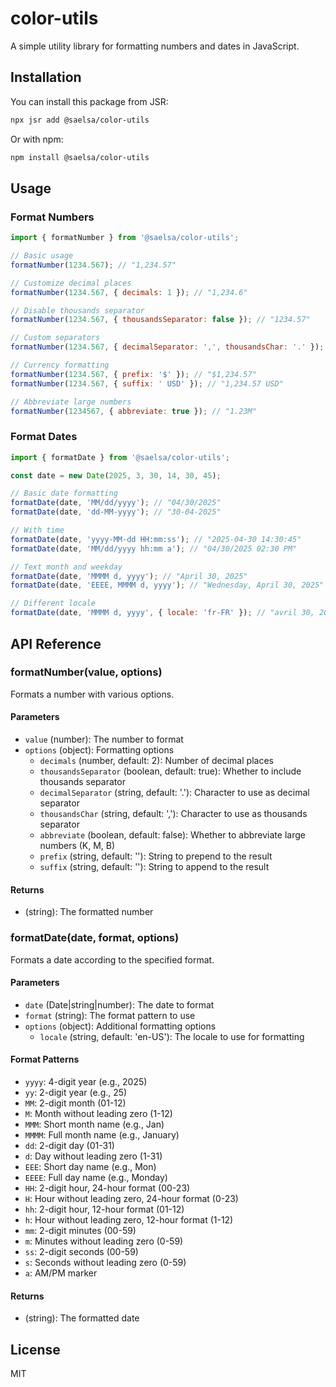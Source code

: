 # color-utils

A simple utility library for formatting numbers and dates in JavaScript.

## Installation

You can install this package from JSR:

```bash
npx jsr add @saelsa/color-utils
```

Or with npm:

```bash
npm install @saelsa/color-utils
```

## Usage

### Format Numbers

```javascript
import { formatNumber } from '@saelsa/color-utils';

// Basic usage
formatNumber(1234.567); // "1,234.57"

// Customize decimal places
formatNumber(1234.567, { decimals: 1 }); // "1,234.6"

// Disable thousands separator
formatNumber(1234.567, { thousandsSeparator: false }); // "1234.57"

// Custom separators
formatNumber(1234.567, { decimalSeparator: ',', thousandsChar: '.' }); // "1.234,57"

// Currency formatting
formatNumber(1234.567, { prefix: '$' }); // "$1,234.57"
formatNumber(1234.567, { suffix: ' USD' }); // "1,234.57 USD"

// Abbreviate large numbers
formatNumber(1234567, { abbreviate: true }); // "1.23M"
```

### Format Dates

```javascript
import { formatDate } from '@saelsa/color-utils';

const date = new Date(2025, 3, 30, 14, 30, 45);

// Basic date formatting
formatDate(date, 'MM/dd/yyyy'); // "04/30/2025"
formatDate(date, 'dd-MM-yyyy'); // "30-04-2025"

// With time
formatDate(date, 'yyyy-MM-dd HH:mm:ss'); // "2025-04-30 14:30:45"
formatDate(date, 'MM/dd/yyyy hh:mm a'); // "04/30/2025 02:30 PM"

// Text month and weekday
formatDate(date, 'MMMM d, yyyy'); // "April 30, 2025"
formatDate(date, 'EEEE, MMMM d, yyyy'); // "Wednesday, April 30, 2025"

// Different locale
formatDate(date, 'MMMM d, yyyy', { locale: 'fr-FR' }); // "avril 30, 2025"
```

## API Reference

### formatNumber(value, options)

Formats a number with various options.

#### Parameters

- `value` (number): The number to format
- `options` (object): Formatting options
  - `decimals` (number, default: 2): Number of decimal places
  - `thousandsSeparator` (boolean, default: true): Whether to include thousands separator
  - `decimalSeparator` (string, default: '.'): Character to use as decimal separator
  - `thousandsChar` (string, default: ','): Character to use as thousands separator
  - `abbreviate` (boolean, default: false): Whether to abbreviate large numbers (K, M, B)
  - `prefix` (string, default: ''): String to prepend to the result
  - `suffix` (string, default: ''): String to append to the result

#### Returns

- (string): The formatted number

### formatDate(date, format, options)

Formats a date according to the specified format.

#### Parameters

- `date` (Date|string|number): The date to format
- `format` (string): The format pattern to use
- `options` (object): Additional formatting options
  - `locale` (string, default: 'en-US'): The locale to use for formatting

#### Format Patterns

- `yyyy`: 4-digit year (e.g., 2025)
- `yy`: 2-digit year (e.g., 25)
- `MM`: 2-digit month (01-12)
- `M`: Month without leading zero (1-12)
- `MMM`: Short month name (e.g., Jan)
- `MMMM`: Full month name (e.g., January)
- `dd`: 2-digit day (01-31)
- `d`: Day without leading zero (1-31)
- `EEE`: Short day name (e.g., Mon)
- `EEEE`: Full day name (e.g., Monday)
- `HH`: 2-digit hour, 24-hour format (00-23)
- `H`: Hour without leading zero, 24-hour format (0-23)
- `hh`: 2-digit hour, 12-hour format (01-12)
- `h`: Hour without leading zero, 12-hour format (1-12)
- `mm`: 2-digit minutes (00-59)
- `m`: Minutes without leading zero (0-59)
- `ss`: 2-digit seconds (00-59)
- `s`: Seconds without leading zero (0-59)
- `a`: AM/PM marker

#### Returns

- (string): The formatted date

## License

MIT